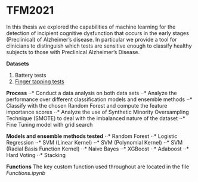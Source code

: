 # TFM2021

In this thesis we explored the capabilities of machine learning for the detection of incipient cognitive dysfunction that occurs in the early stages (Preclinical) of Alzheimer’s disease.  In particular we provide a tool for clinicians to distinguish which tests are sensitive enough to classify healthy subjects to those with Preclinical Alzheimer’s Disease. 

**Datasets**
1. Battery tests
2. [Finger tapping tests](https://osf.io/2kje8/)

**Process**
⋅⋅* Conduct a data analysis on both data sets 
⋅⋅* Analyze the performance over different classification models and ensemble methods 
⋅⋅* Classify with the chosen Random Forest and compute the feature importance scores
⋅⋅* Analyze the use of Synthetic Minority Oversampling Technique (SMOTE) to deal with the imbalanced nature of the dataset 
⋅⋅* Fine Tuning model with grid search

**Models and ensemble methods tested**
⋅⋅* Random Forest 
⋅⋅* Logistic Regression
⋅⋅* SVM (Linear Kernel)
⋅⋅* SVM (Polynomial Kernel)
⋅⋅* SVM (Radial Basis Function Kernel)
⋅⋅* Naive Bayes
⋅⋅* XGBoost 
⋅⋅* Adaboost
⋅⋅* Hard Voting
⋅⋅* Stacking

**Functions**
The key custom function used throughout are located in the file *Functions.ipynb*

